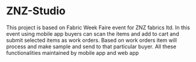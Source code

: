 # ZNZ-Studio
This project is based on Fabric Week Faire event for ZNZ fabrics ltd. In this event using mobile app buyers can scan the items and add to cart and submit selected items as work orders. Based on work orders item will process and make sample and send to that particular buyer. All these functionalities maintained by mobile app and web app
